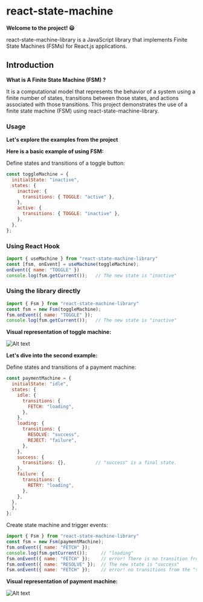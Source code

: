 # react-state-machine
**Welcome to the project! 😃**

react-state-machine-library is a JavaScript library that implements Finite State Machines (FSMs) for React.js applications.

## Introduction
**What is A Finite State Machine (FSM) ?**	

It is a computational model that represents the behavior of a system using a 
finite number of states, transitions between those states, and actions associated with those transitions. 
This project demonstrates the use of a finite state machine (FSM) using react-state-machine-library.


### Usage
**Let's explore the examples from the project**

**Here is a basic example of using FSM:**

Define states and transitions of a toggle button:
```jsx
const toggleMachine = {
  initialState: "inactive",
  states: {
    inactive: {
      transitions: { TOGGLE: "active" },
    },
    active: {
      transitions: { TOGGLE: "inactive" },
    },
  },
};
```
### Using React Hook 
```jsx
import { useMachine } from "react-state-machine-library"
const [fsm, onEvent] = useMachine(toggleMachine);
onEvent({ name: "TOGGLE" })
console.log(fsm.getCurrent());   // The new state is "inactive"
```

### Using the library directly 
```jsx
import { Fsm } from "react-state-machine-library"
const fsm = new Fsm(toggleMachine);
fsm.onEvent({ name: "TOGGLE" });
console.log(fsm.getCurrent());   // The new state is "inactive"
```

**Visual representation of toggle machine:**

![Alt text](https://i.ibb.co/64skrnX/4.png)

**Let's dive into the second example:**

Define states and transitions of a payment machine:
```jsx
const paymentMachine = {
  initialState: "idle",
  states: {
    idle: {
      transitions: {
        FETCH: "loading",
      },
    },
    loading: {
      transitions: {
        RESOLVE: "success",
        REJECT: "failure",
      },
    },
    success: {
      transitions: {},           // "success" is a final state.
    },
    failure: {
      transitions: {
        RETRY: "loading",
      },
    },
  },
  },
};
```
Create state machine and trigger events:
```jsx
import { Fsm } from "react-state-machine-library"
const fsm = new Fsm(paymentMachine);
fsm.onEvent({ name: "FETCH" });
console.log(fsm.getCurrent());     // "loading"
fsm.onEvent({ name: "FETCH" });    // error! There is no transition from "loading" to "idle"
fsm.onEvent({ name: "RESOLVE" });  // The new state is "success"
fsm.onEvent({ name: "FETCH" });    // error! no transitions from the "success" state.
```

**Visual representation of payment machine:**

![Alt text](https://i.ibb.co/nmH09bZ/3.png)

